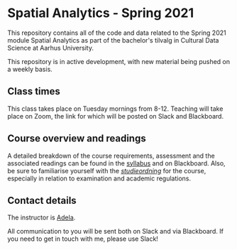 # Spatial Analytics - Spring 2021

This repository contains all of the code and data related to the Spring 2021 module Spatial Analytics as part of the bachelor's tilvalg in Cultural Data Science at Aarhus University.

This repository is in active development, with new material being pushed on a weekly basis.

## Class times
This class takes place on Tuesday mornings from 8-12. Teaching will take place on Zoom, the link for which will be posted on Slack and Blackboard.

## Course overview and readings
A detailed breakdown of the course requirements, assessment and the associated readings can be found in the [syllabus](https://docs.google.com/document/d/1pb_ScrIpAhU5gFr-XM_NzawMjxjsYfnJhxP5vIYHP8U/edit#) and on Blackboard. Also, be sure to familiarise yourself with the [_studieordning_](https://eddiprod.au.dk/EDDI/webservices/DokOrdningService.cfc?method=visGodkendtOrdning&dokOrdningId=15952&sprog=en) for the course, especially in relation to examination and academic regulations.

## Contact details
The instructor is [Adela](https://pure.au.dk/portal/da/persons/adela-sobotkova(2b586b3a-ca43-404e-b68c-113ec08b4ee9).html).

All communication to you will be sent both on Slack and via Blackboard. If you need to get in touch with me, please use Slack!
